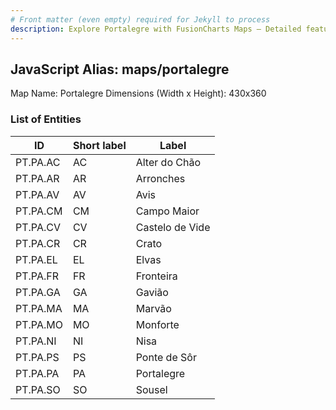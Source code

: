```yaml
---
# Front matter (even empty) required for Jekyll to process
description: Explore Portalegre with FusionCharts Maps – Detailed features for seamless integration. Try now & enhance your data visualization today! 
---
```


## JavaScript Alias: maps/portalegre

Map Name: Portalegre
Dimensions (Width x Height): 430x360





### List of Entities

ID | Short label | Label
---|---|---|
PT.PA.AC|AC|Alter do Chão
PT.PA.AR|AR|Arronches
PT.PA.AV|AV|Avis
PT.PA.CM|CM|Campo Maior
PT.PA.CV|CV|Castelo de Vide
PT.PA.CR|CR|Crato
PT.PA.EL|EL|Elvas
PT.PA.FR|FR|Fronteira
PT.PA.GA|GA|Gavião
PT.PA.MA|MA|Marvão
PT.PA.MO|MO|Monforte
PT.PA.NI|NI|Nisa
PT.PA.PS|PS|Ponte de Sôr
PT.PA.PA|PA|Portalegre
PT.PA.SO|SO|Sousel

